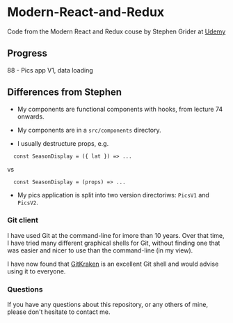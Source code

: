 # Modern-React-and-Redux

Code from the Modern React and Redux couse by Stephen Grider at
[Udemy](https://www.udemy.com/course/react-redux)


## Progress

  88 - Pics app V1, data loading

## Differences from Stephen

* My components are functional components with hooks, from lecture 74 onwards.

* My components are in a `src/components` directory.

* I usually destructure props, e.g.
```
  const SeasonDisplay = ({ lat }) => ...
``` 
vs
```
  const SeasonDisplay = (props) => ...
```

* My pics application is split into two version directoriws: `PicsV1` and `PicsV2`.

### Git client

I have used Git at the command-line for imore than 10 years. Over that time, I have tried
many different graphical shells for Git, without finding one that was easier
and nicer to use than the command-line (in my view).

I have now found that [GitKraken](https://www.gitkraken.com) is an excellent
Git shell and would advise using it to everyone.

### Questions

If you have any questions about this repository, or any others of mine, please
don't hesitate to contact me.
